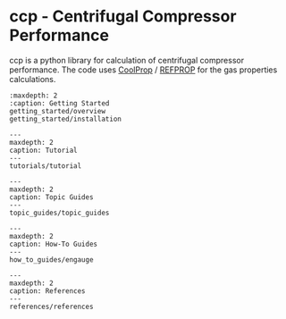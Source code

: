 # ccp - Centrifugal Compressor Performance

ccp is a python library for calculation of centrifugal compressor performance.
The code uses 
[CoolProp](http://www.coolprop.org/) / 
[REFPROP](https://www.nist.gov/srd/refprop)
for the gas properties calculations.

```{toctree}
:maxdepth: 2
:caption: Getting Started
getting_started/overview
getting_started/installation
```

```{toctree}
---
maxdepth: 2
caption: Tutorial
---
tutorials/tutorial
```

```{toctree}
---
maxdepth: 2
caption: Topic Guides
---
topic_guides/topic_guides
```

```{toctree}
---
maxdepth: 2
caption: How-To Guides
---
how_to_guides/engauge
```

```{toctree}
---
maxdepth: 2
caption: References
---
references/references
```
